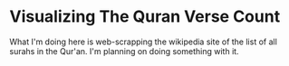 # Visualizing The Quran Verse Count

What I'm doing here is web-scrapping the wikipedia site of the list of all surahs in the Qur'an. I'm planning on doing something with it.